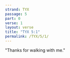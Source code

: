 ```yaml
---
strand: TYX
passage: 5
part: 0
verse: 1
layout: verse
title: "TYX 5:1"
permalink: /TYX/5/1/
---
```

"Thanks for walking with me."
